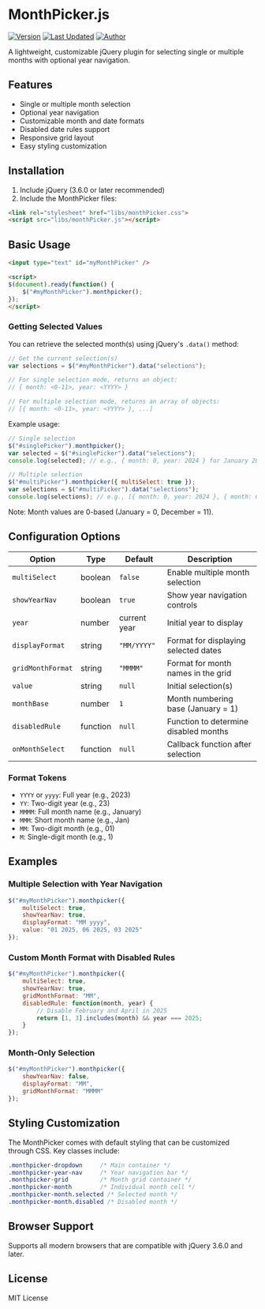 # MonthPicker.js


[![Version](https://img.shields.io/badge/version-1.0.1-blue.svg)](https://github.com/nguyenson0904/monthpicker) [![Last Updated](https://img.shields.io/badge/updated-2024--03--25-green.svg)](https://github.com/nguyenson0904/monthpicker/releases) [![Author](https://img.shields.io/badge/author-NguyenSon-orange.svg)](https://github.com/nguyenson0904)


A lightweight, customizable jQuery plugin for selecting single or multiple months with optional year navigation.

## Features

- Single or multiple month selection
- Optional year navigation
- Customizable month and date formats
- Disabled date rules support
- Responsive grid layout
- Easy styling customization

## Installation

1. Include jQuery (3.6.0 or later recommended)
2. Include the MonthPicker files:

```html
<link rel="stylesheet" href="libs/monthPicker.css">
<script src="libs/monthPicker.js"></script>
```

## Basic Usage

```html
<input type="text" id="myMonthPicker" />

<script>
$(document).ready(function() {
    $("#myMonthPicker").monthpicker();
});
</script>
```
### Getting Selected Values

You can retrieve the selected month(s) using jQuery's `.data()` method:

```javascript
// Get the current selection(s)
var selections = $("#myMonthPicker").data("selections");

// For single selection mode, returns an object:
// { month: <0-11>, year: <YYYY> }

// For multiple selection mode, returns an array of objects:
// [{ month: <0-11>, year: <YYYY> }, ...]
```

Example usage:

```javascript
// Single selection
$("#singlePicker").monthpicker();
var selected = $("#singlePicker").data("selections");
console.log(selected); // e.g., { month: 0, year: 2024 } for January 2024

// Multiple selection
$("#multiPicker").monthpicker({ multiSelect: true });
var selections = $("#multiPicker").data("selections");
console.log(selections); // e.g., [{ month: 0, year: 2024 }, { month: 6, year: 2024 }]
```

Note: Month values are 0-based (January = 0, December = 11).

## Configuration Options

| Option | Type | Default | Description |
|--------|------|---------|-------------|
| `multiSelect` | boolean | `false` | Enable multiple month selection |
| `showYearNav` | boolean | `true` | Show year navigation controls |
| `year` | number | current year | Initial year to display |
| `displayFormat` | string | `"MM/YYYY"` | Format for displaying selected dates |
| `gridMonthFormat` | string | `"MMMM"` | Format for month names in the grid |
| `value` | string | `null` | Initial selection(s) |
| `monthBase` | number | `1` | Month numbering base (January = 1) |
| `disabledRule` | function | `null` | Function to determine disabled months |
| `onMonthSelect` | function | `null` | Callback function after selection |

### Format Tokens

- `YYYY` or `yyyy`: Full year (e.g., 2023)
- `YY`: Two-digit year (e.g., 23)
- `MMMM`: Full month name (e.g., January)
- `MMM`: Short month name (e.g., Jan)
- `MM`: Two-digit month (e.g., 01)
- `M`: Single-digit month (e.g., 1)

## Examples

### Multiple Selection with Year Navigation

```javascript
$("#myMonthPicker").monthpicker({
    multiSelect: true,
    showYearNav: true,
    displayFormat: "MM yyyy",
    value: "01 2025, 06 2025, 03 2025"
});
```

### Custom Month Format with Disabled Rules

```javascript
$("#myMonthPicker").monthpicker({
    multiSelect: true,
    showYearNav: true,
    gridMonthFormat: "MM",
    disabledRule: function(month, year) {
        // Disable February and April in 2025
        return [1, 3].includes(month) && year === 2025;
    }
});
```

### Month-Only Selection

```javascript
$("#myMonthPicker").monthpicker({
    showYearNav: false,
    displayFormat: "MM",
    gridMonthFormat: "MMMM"
});
```

## Styling Customization

The MonthPicker comes with default styling that can be customized through CSS. Key classes include:

```css
.monthpicker-dropdown     /* Main container */
.monthpicker-year-nav     /* Year navigation bar */
.monthpicker-grid         /* Month grid container */
.monthpicker-month        /* Individual month cell */
.monthpicker-month.selected /* Selected month */
.monthpicker-month.disabled /* Disabled month */
```

## Browser Support

Supports all modern browsers that are compatible with jQuery 3.6.0 and later.

## License

MIT License
